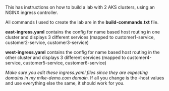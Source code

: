 This has instructions on how to build a lab with 2 AKS clusters, using an NGINX ingress controller.

All commands I used to create the lab are in the **build-commands.txt** file.

**east-ingress.yaml** contains the config for name based host routing in one cluster and displays 3 different services (mapped to customer1-service, customer2-service, customer3-service)

**west-ingress.yaml** contains the config for name based host routing in the other cluster and displays 3 different services (mapped to customer4-service, customer5-service, customer6-service)

*Make sure you edit these ingress.yaml files since they are expecting domains in my mike-demo.com domain.*  If all you change is the -host values and use everything else the same, it should work for you.